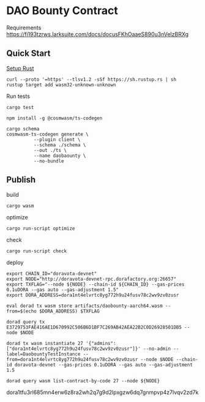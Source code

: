 # DAO Bounty Contract

Requirements
https://fi193tzrws.larksuite.com/docs/docusFKhOaaeS890u3nVelzBRXg

## Quick Start

[Setup Rust](https://rustup.rs/)

```
curl --proto '=https' --tlsv1.2 -sSf https://sh.rustup.rs | sh
rustup target add wasm32-unknown-unknown
```

Run tests

```
cargo test
```

```
npm install -g @cosmwasm/ts-codegen
```

```
cargo schema
cosmwasm-ts-codegen generate \
          --plugin client \
          --schema ./schema \
          --out ./ts \
          --name daobaounty \
          --no-bundle
```

## Publish

build

```
cargo wasm
```

optimize

```
cargo run-script optimize
```

check

```
cargo run-script check
```

deploy
```
export CHAIN_ID="doravota-devnet"
export NODE="http://doravota-devnet-rpc.dorafactory.org:26657"
export TXFLAG="--node ${NODE} --chain-id ${CHAIN_ID} --gas-prices 0.1uDORA --gas auto --gas-adjustment 1.5"
export DORA_ADDRESS=dora1nt4elvrtc8yg772h9u24fusv78c2wv9zv0zusr
```

```
eval dorad tx wasm store artifacts/daobounty-aarch64.wasm --from=$(echo $DORA_ADDRESS) $TXFLAG
```


```
dorad query tx E3729753FAE416AE1D670992C506B6D1BF7C269AB42AEA22B2C0D26928501DB5 --node $NODE
```

```
dorad tx wasm instantiate 27 '{"admins":["dora1nt4elvrtc8yg772h9u24fusv78c2wv9zv0zusr"]}' --no-admin --label=DaobountyTestInstance --from=dora1nt4elvrtc8yg772h9u24fusv78c2wv9zv0zusr --node $NODE --chain-id doravota-devnet --gas-prices 0.1uDORA --gas auto --gas-adjustment 1.5
```

```
dorad query wasm list-contract-by-code 27 --node ${NODE}
```

dora1tfu3rl685mn4erw6z8ra2wh2q7g9d2lpxgzw6dq7gnmpvp4z7lvqv2zd7k

